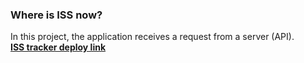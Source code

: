 ### Where is ISS now?  
In this project, the application receives a request from a server (API).  
[**ISS tracker deploy link**](https://gloryson.github.io/ISS-tracker)
